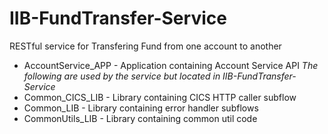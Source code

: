# IIB-FundTransfer-Service

RESTful service for Transfering Fund from one account to another
- AccountService_APP - Application containing Account Service API
*The following are used by the service but located in IIB-FundTransfer-Service*
- Common_CICS_LIB - Library containing CICS HTTP caller subflow
- Common_LIB - Library containing error handler subflows
- CommonUtils_LIB - Library containing common util code
